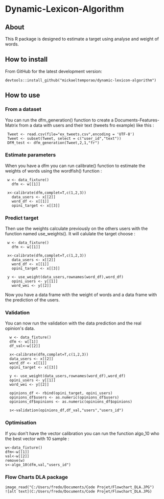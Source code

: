 # Dynamic-Lexicon-Algorithm

## About

This R package is designed to estimate a target using analyse and weight of words.

## How to install

From GitHub for the latest development version:

```
devtools::install_github("mickaeltemporao/dynamic-lexicon-algorithm") 

```

## How to use

### From a dataset

You can run the dfm_generation() function to create a Documents-Features-Matrix from a data with users and their text (tweets fro example) like this :

```
 Tweet <- read.csv(file="ex_tweets.csv",encoding = 'UTF-8')
 Tweet <- subset(Tweet, select = c("user_id","text"))
 DFM_test <- dfm_generation(Tweet,2,1,"fr")

```

### Estimate parameters

When you have a dfm you can run calibrate() function to estimate the weights of words using the wordfish() function :


```
 w <- data_fixture()
   dfm <- w[[1]]
 
 x<-calibrate(dfm,complet=T,c(1,2,3))
   data_users <- x[[2]]
   word_df <- x[[1]]
   opini_target <- x[[3]]

```

### Predict target

Then use the weights calculate previously on the others users with the function named use_weights().
It will calulate the target choose :

```
 w <- data_fixture()
   dfm <- w[[1]]

 x<-calibrate(dfm,complet=T,c(1,2,3))
   data_users <- x[[2]]
   word_df <- x[[1]]
   opini_target <- x[[3]]
 
 y <- use_weight(data_users,rownames(word_df),word_df)
   opini_users <- y[[1]]
   word_wei <- y[[2]]

```

Now you have a data frame with the weight of words and a data frame with the prediction 
of the users.

### Validation

You can now run the validation with the data prediction and the real opinion's data.

```
  w <- data_fixture()
  dfm <- w[[1]]
  df_val<-w[[2]]

  x<-calibrate(dfm,complet=T,c(1,2,3))
  data_users <- x[[2]]
  word_df <- x[[1]]
  opini_target <- x[[3]]

  y <- use_weight(data_users,rownames(word_df),word_df)
  opini_users <- y[[1]]
  word_wei <- y[[2]]

  opinions_df <- rbind(opini_target, opini_users)
  opinions_df$users <- as.numeric(opinions_df$users)
  opinions_df$opinions <- as.numeric(opinions_df$opinions)

  s<-validation(opinions_df,df_val,"users","users_id")

```

### Optimisation

If you don't have the vector calibration you can run the function algo_10 who the best vector with 10 sample :

```
w<-data_fixture()
dfm<-w[[1]]
val<-w[[2]]
remove(w)
s<-algo_10(dfm,val,"users_id")

```


### Flow Charts DLA package


```{r}
image_read("C:/Users/fredo/Documents/Code Projet/Flowchart_DLA.JPG")
![alt text](C:/Users/fredo/Documents/Code Projet/Flowchart_DLA.JPG) 
```

